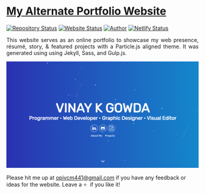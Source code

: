 # <a href="https://people.umass.edu/avsingh" target="_blank">My Alternate Portfolio Website</a>

[![Repository Status](https://img.shields.io/badge/Repository%20Status-Maintained-dark%20green.svg)](https://github.com/opivcm/My-Website)
[![Website Status](https://img.shields.io/badge/Website%20Status-Online-green)](https://people.umass.edu/avsingh)
[![Author](https://img.shields.io/badge/Author-Vinay%20K%20Gowda-blue.svg)](https://www.linkedin.com/in/vinay-k-gowda-78a2a2229/)
[![Netlify Status](https://api.netlify.com/api/v1/badges/0da11988-9067-4b62-b0e4-8343b0daeb4a/deploy-status)](https://app.netlify.com/sites/vinaykgowda/deploys)

 <p align="justify">This website serves as an online portfolio to showcase my web presence, résumé, story, & featured projects with a Particle.js aligned theme. It was generated using using Jekyll, Sass, and Gulp.js.</p>

![My Alternate Portfolio Website](https://github.com/opivcm/My-Website/blob/main/my-personal-portfolio.png)

Please hit me up at opivcm441@gmail.com if you have any feedback or ideas for the website. Leave a :star: &nbsp;if you like it!

